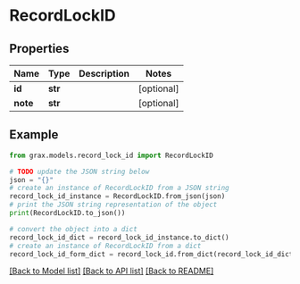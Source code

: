 # RecordLockID


## Properties

Name | Type | Description | Notes
------------ | ------------- | ------------- | -------------
**id** | **str** |  | [optional] 
**note** | **str** |  | [optional] 

## Example

```python
from grax.models.record_lock_id import RecordLockID

# TODO update the JSON string below
json = "{}"
# create an instance of RecordLockID from a JSON string
record_lock_id_instance = RecordLockID.from_json(json)
# print the JSON string representation of the object
print(RecordLockID.to_json())

# convert the object into a dict
record_lock_id_dict = record_lock_id_instance.to_dict()
# create an instance of RecordLockID from a dict
record_lock_id_form_dict = record_lock_id.from_dict(record_lock_id_dict)
```
[[Back to Model list]](../README.md#documentation-for-models) [[Back to API list]](../README.md#documentation-for-api-endpoints) [[Back to README]](../README.md)


